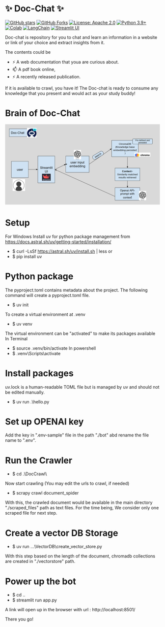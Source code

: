 #                                    ✨  Doc-Chat ✨

[![GitHub stars](https://img.shields.io/github/stars/thatgirlfrommoon/Doc-Chat?style=social)](https://github.com/thatgirlfrommoon/Doc-Chat/stargazers)
[![GitHub Forks](https://img.shields.io/github/forks/thatgirlfrommoon/Doc-Chat?style=social)](https://github.com/thatgirlfrommoon/Doc-Chat/forks)
[![License: Apache 2.0](https://img.shields.io/badge/License-Apache%202.0-yellow.svg)](https://opensource.org/license/apache-2-0)
[![Python 3.9+](https://img.shields.io/badge/python-3.9+-blue.svg)](https://www.python.org/downloads/)
[![Colab](https://colab.research.google.com/assets/colab-badge.svg)](https://colab.research.google.com/drive/1yrS2Kp-kprYWot_sEu7JeWMIRAei_vov?usp=sharing)
[![LangChain](https://img.shields.io/badge/LangChain-Open%20SourceFramework-5e9cff?logo=langchain&logoColor=white)](https://python.langchain.com/docs/introduction/)
[![Streamlit UI](https://static.streamlit.io/badges/streamlit_badge_black_red.svg)](https://streamlit.io/)



Doc-chat is repository for you to chat and learn an information in a website or link of your choice and extract insights from it.

The contents could be
- ⚡ A web documentation that youa are curious about.
- 📫 A pdf book online,
- ⚡ A recently released publication.

If it is available to crawl, you have it! The Doc-chat is ready to consume any knowledge that you present and would act as your study buddy!

# Brain of Doc-Chat

![alt text](./images/workflow.png)


# Setup

For Windows 
Install uv for python package management from https://docs.astral.sh/uv/getting-started/installation/
- $ curl -LsSf https://astral.sh/uv/install.sh | less
or 
- $ pip install uv


# Python package
The pyproject.toml contains metadata about the project. The following command will create a pyproject.toml file.
- $ uv init

To create a virtual environment at .venv
- $ uv venv

The virtual environment can be "activated" to make its packages available
In Terminal
- $ source .venv/bin/activate
In powershell
- $ .venv\Scripts\activate

# Install packages
uv.lock is a human-readable TOML file but is managed by uv and should not be edited manually.
- $ uv run .\hello.py


# Set up OPENAI key
Add the key in ".env-sample" file in the path "./bot" abd rename the file name to ".env".

# Run the Crawler
- $ cd .\DocCrawl\  

Now start crawling (You may edit the urls to crawl, if needed) 
- $ scrapy crawl document_spider

With this, the crawled document would be available in the main directory "./scraped_files" path as text files.
For the time being, We consider only one scraped file for next step.

# Create a vector DB Storage
- $ uv run .\..\VectorDB\create_vector_store.py

With this step based on the length of the document, chromadb collections are created in "./vectorstore" path.


# Power up the bot
- $ cd ..
- $ streamlit run app.py


A link will open up in the browser with url : http://localhost:8501/ 

There you go!
